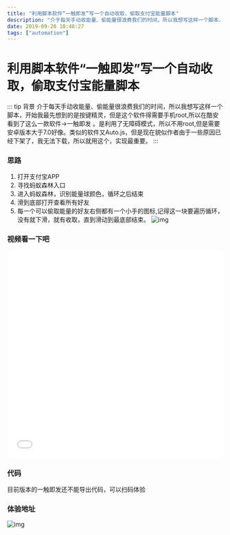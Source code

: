 ```yaml
---
title: "利用脚本软件“一触即发”写一个自动收取，偷取支付宝能量脚本"
description: "介于每天手动收能量、偷能量很浪费我们的时间，所以我想写这样一个脚本，开始我最先想到的是按键精灵，但是这个软件得需要手机root,所以在酷安看到了这么一款软件->一触即发 。是利用了无障碍模式，所以不用root,但是需要安卓版本大于7.0好像。类似的软件又Auto.js，但是现在貌似作者由于一些原因已经下架了，我无法下载，所以就用这个，实现最重要。"
date: 2019-09-20 10:48:27
tags: ["automation"]
---
```


# 利用脚本软件“一触即发”写一个自动收取，偷取支付宝能量脚本

::: tip 背景
介于每天手动收能量、偷能量很浪费我们的时间，所以我想写这样一个脚本，开始我最先想到的是按键精灵，但是这个软件得需要手机root,所以在酷安看到了这么一款软件->一触即发 。是利用了无障碍模式，所以不用root,但是需要安卓版本大于7.0好像。类似的软件又Auto.js，但是现在貌似作者由于一些原因已经下架了，我无法下载，所以就用这个，实现最重要。
:::

### 思路
1. 打开支付宝APP
2. 寻找蚂蚁森林入口
3. 进入蚂蚁森林，识别能量球颜色，循环之后结束
4. 滑到底部打开查看所有好友
5. 每一个可以偷取能量的好友右侧都有一个小手的图标,记得这一块要遍历循环，没有就下滑，就有收取，直到滑动到最底部结束。
![img](https://ae01.alicdn.com/kf/H3716ff15399043d29cd8e55ebc2fca5bD.png)

### 视频看一下吧
<iframe src="//player.bilibili.com/player.html?aid=68389347&cid=118531374&page=1" scrolling="no" border="0" frameborder="no" framespacing="0" allowfullscreen="true" style="width:100%;height:480px"> </iframe>

### 代码
目前版本的一触即发还不能导出代码，可以扫码体验

### 体验地址
![img](https://ae01.alicdn.com/kf/Ha82d360b7fc74194adffb0f32a8bcab7e.png)